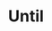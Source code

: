 ---
title: Until
direct_url: https://projects.calebevans.me/until/
category: fun
description: Count down the years, weeks, and days until a particular date
---